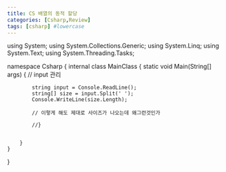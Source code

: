 ```yaml
---
title: CS 배열의 동적 할당
categories: [Csharp,Review]
tags: [csharp] #lowercase    
---
```




using System;
using System.Collections.Generic;
using System.Linq;
using System.Text;
using System.Threading.Tasks;

namespace Csharp
{
    internal class MainClass
    {
        static void Main(String[] args)
        {
            // input 관리

            string input = Console.ReadLine();
            string[] size = input.Split(' ');
            Console.WriteLine(size.Length);

            // 이렇게 해도 제대로 사이즈가 나오는데 왜그런것인가

            //}


        }
    }
}
